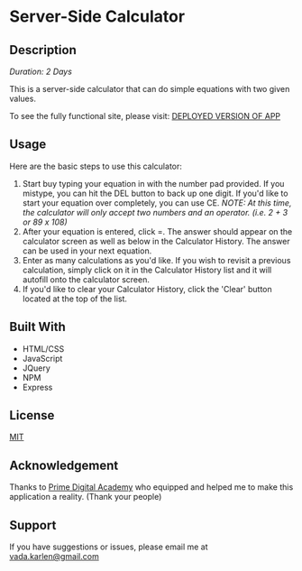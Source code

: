 # Server-Side Calculator

## Description

_Duration: 2 Days_

This is a server-side calculator that can do simple equations with two given values.

To see the fully functional site, please visit: [DEPLOYED VERSION OF APP](www.heroku.com)

## Usage

Here are the basic steps to use this calculator:

1. Start buy typing your equation in with the number pad provided. If you mistype, you can hit the DEL button to back up one digit. If you'd like to start your equation over completely, you can use CE. _NOTE: At this time, the calculator will only accept two numbers and an operator. (i.e. 2 + 3 or 89 x 108)_
2. After your equation is entered, click =. The answer should appear on the calculator screen as well as below in the Calculator History. The answer can be used in your next equation.
3. Enter as many calculations as you'd like. If you wish to revisit a previous calculation, simply click on it in the Calculator History list and it will autofill onto the calculator screen.
4. If you'd like to clear your Calculator History, click the 'Clear' button located at the top of the list.

## Built With

- HTML/CSS
- JavaScript
- JQuery
- NPM
- Express

## License

[MIT](https://choosealicense.com/licenses/mit/)

## Acknowledgement

Thanks to [Prime Digital Academy](www.primeacademy.io) who equipped and helped me to make this application a reality. (Thank your people)

## Support

If you have suggestions or issues, please email me at [vada.karlen@gmail.com](vada.karlen@gmail.com)
